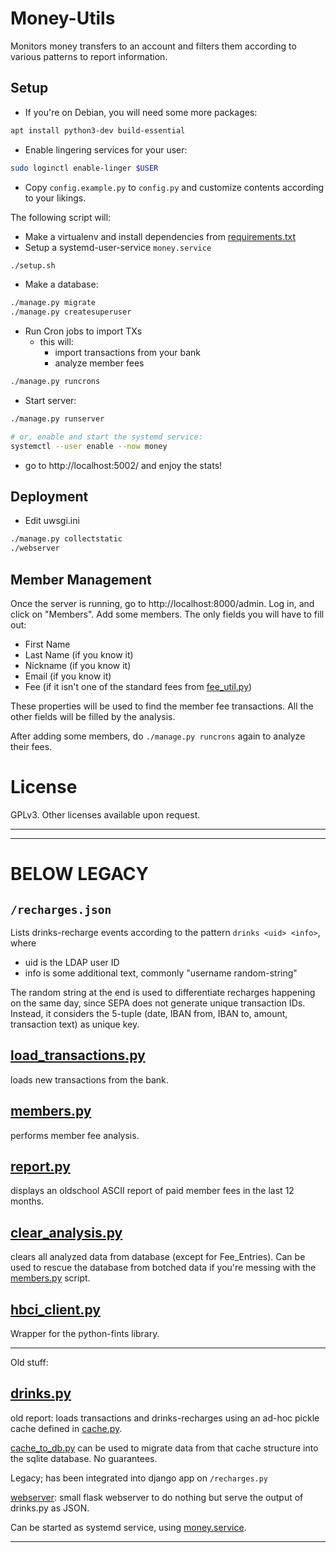 # Money-Utils

Monitors money transfers to an account and filters them according to various patterns to report information.

## Setup
- If you're on Debian, you will need some more packages:
```bash
apt install python3-dev build-essential
```

- Enable lingering services for your user:
```bash
sudo loginctl enable-linger $USER
```

- Copy `config.example.py` to `config.py` and customize contents according to your likings.

The following script will:

- Make a virtualenv and install dependencies from [requirements.txt](requirements.txt)
- Setup a systemd-user-service `money.service`

```bash
./setup.sh
```

- Make a database:
```bash
./manage.py migrate
./manage.py createsuperuser
```

- Run Cron jobs to import TXs
  - this will:
    - import transactions from your bank
    - analyze member fees
```bash
./manage.py runcrons
```

- Start server:
```bash
./manage.py runserver

# or, enable and start the systemd service:
systemctl --user enable --now money
```

- go to http://localhost:5002/ and enjoy the stats!

## Deployment

- Edit  uwsgi.ini

```bash
./manage.py collectstatic
./webserver
```

## Member Management
Once the server is running, go to http://localhost:8000/admin.
Log in, and click on "Members".
Add some members. The only fields you will have to fill out:

- First Name
- Last Name (if you know it)
- Nickname (if you know it)
- Email (if you know it)
- Fee (if it isn't one of the standard fees from [fee_util.py](schema/fee_util.py))

These properties will be used to find the member fee transactions.
All the other fields will be filled by the analysis.

After adding some members, do `./manage.py runcrons` again to analyze their fees.

# License
GPLv3. Other licenses available upon request.

---
---

# BELOW LEGACY

## `/recharges.json`
Lists drinks-recharge events according to the pattern `drinks <uid> <info>`, where
- uid is the LDAP user ID
- info is some additional text, commonly "username random-string"

The random string at the end is used to differentiate recharges happening on the same day, since SEPA does not generate unique transaction IDs.
Instead, it considers the 5-tuple (date, IBAN from, IBAN to, amount, transaction text) as unique key.

## [load_transactions.py](load_transactions.py)

loads new transactions from the bank.

## [members.py](members.py)

performs member fee analysis.

## [report.py](report.py)

displays an oldschool ASCII report of paid member fees in the last 12 months.

## [clear_analysis.py](clear_analysis.py)

clears all analyzed data from database (except for Fee_Entries).
Can be used to rescue the database from botched data if you're messing with the [members.py](members.py) script.

## [hbci_client.py](hbci_client.py)

Wrapper for the python-fints library.


---
Old stuff:

## [drinks.py](drinks.py)

old report: loads transactions and drinks-recharges using an ad-hoc pickle cache defined in [cache.py](cache.py).

[cache_to_db.py](cache_to_db.py) can be used to migrate data from that cache structure into the sqlite database. No guarantees.

Legacy; has been integrated into django app on `/recharges.py`

[webserver](webserver): small flask webserver to do nothing but serve the output of drinks.py as JSON.

Can be started as systemd service, using [money.service](money.service).

---
